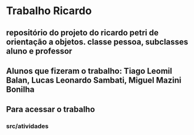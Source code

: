 # Trabalho Ricardo
## repositório do projeto do ricardo petri de orientação a objetos. classe pessoa, subclasses aluno e professor

## Alunos que fizeram o trabalho: Tiago Leomil Balan, Lucas Leonardo Sambati, Miguel Mazini Bonilha

## Para acessar o trabalho
### src/atividades
